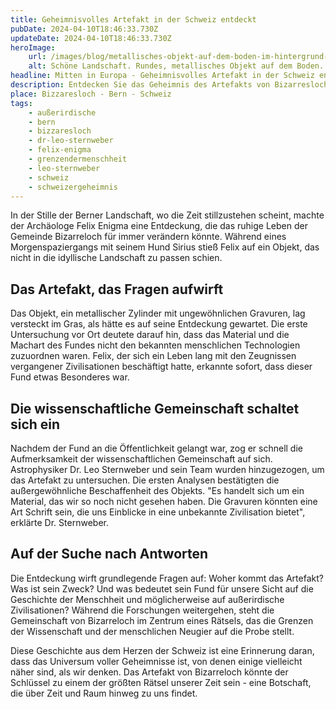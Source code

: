 ```yaml
---
title: Geheimnisvolles Artefakt in der Schweiz entdeckt
pubDate: 2024-04-10T18:46:33.730Z
updateDate: 2024-04-10T18:46:33.730Z
heroImage:
    url: /images/blog/metallisches-objekt-auf-dem-boden-im-hintergrund-ein-dorf-zu-sehen.webp
    alt: Schöne Landschaft. Rundes, metallisches Objekt auf dem Boden. Im Hintergrund ist ein Dorf zu sehen.
headline: Mitten in Europa - Geheimnisvolles Artefakt in der Schweiz entdeckt
description: Entdecken Sie das Geheimnis des Artefakts von Bizarresloch, ein mysteriöser Fund im Kanton Bern, der die wissenschaftliche Gemeinschaft in Aufruhr versetzt.
place: Bizzaresloch - Bern - Schweiz
tags:
    - außerirdische
    - bern
    - bizzaresloch
    - dr-leo-sternweber
    - felix-enigma
    - grenzendermenschheit
    - leo-sternweber
    - schweiz
    - schweizergeheimnis
---
```


In der Stille der Berner Landschaft, wo die Zeit stillzustehen scheint, machte der Archäologe Felix Enigma eine Entdeckung, die das ruhige Leben der Gemeinde Bizarreloch für immer verändern könnte. Während eines Morgenspaziergangs mit seinem Hund Sirius stieß Felix auf ein Objekt, das nicht in die idyllische Landschaft zu passen schien.

## Das Artefakt, das Fragen aufwirft

Das Objekt, ein metallischer Zylinder mit ungewöhnlichen Gravuren, lag versteckt im Gras, als hätte es auf seine Entdeckung gewartet. Die erste Untersuchung vor Ort deutete darauf hin, dass das Material und die Machart des Fundes nicht den bekannten menschlichen Technologien zuzuordnen waren. Felix, der sich ein Leben lang mit den Zeugnissen vergangener Zivilisationen beschäftigt hatte, erkannte sofort, dass dieser Fund etwas Besonderes war.

## Die wissenschaftliche Gemeinschaft schaltet sich ein

Nachdem der Fund an die Öffentlichkeit gelangt war, zog er schnell die Aufmerksamkeit der wissenschaftlichen Gemeinschaft auf sich. Astrophysiker Dr. Leo Sternweber und sein Team wurden hinzugezogen, um das Artefakt zu untersuchen. Die ersten Analysen bestätigten die außergewöhnliche Beschaffenheit des Objekts. "Es handelt sich um ein Material, das wir so noch nicht gesehen haben. Die Gravuren könnten eine Art Schrift sein, die uns Einblicke in eine unbekannte Zivilisation bietet", erklärte Dr. Sternweber.

## Auf der Suche nach Antworten

Die Entdeckung wirft grundlegende Fragen auf: Woher kommt das Artefakt? Was ist sein Zweck? Und was bedeutet sein Fund für unsere Sicht auf die Geschichte der Menschheit und möglicherweise auf außerirdische Zivilisationen? Während die Forschungen weitergehen, steht die Gemeinschaft von Bizarreloch im Zentrum eines Rätsels, das die Grenzen der Wissenschaft und der menschlichen Neugier auf die Probe stellt.

Diese Geschichte aus dem Herzen der Schweiz ist eine Erinnerung daran, dass das Universum voller Geheimnisse ist, von denen einige vielleicht näher sind, als wir denken. Das Artefakt von Bizarreloch könnte der Schlüssel zu einem der größten Rätsel unserer Zeit sein - eine Botschaft, die über Zeit und Raum hinweg zu uns findet.
